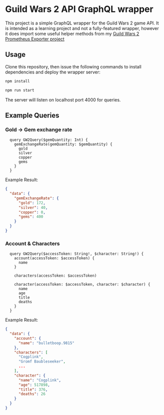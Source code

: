 # Guild Wars 2 API GraphQL wrapper

This project is a simple GraphQL wrapper for the Guild Wars 2 game API. It is intended as a learning project and not a fully-featured wrapper, however it does import some useful helper methods from my [Guild Wars 2 Prometheus Exporter project](https://github.com/telekineticyeti/gw2-prometheus-exporter)

## Usage

Clone this repository, then issue the following commands to install dependencies and deploy the wrapper server:

```sh
npm install

npm run start
```

The server will listen on localhost port 4000 for queries.

## Example Queries

### Gold -> Gem exchange rate

```gql
  query GW2Query($gemQuantity: Int) {
    gemExchangeRate(gemQuantity: $gemQuantity) {
      gold
      silver
      copper
      gems
    }
  }
```

Example Result:

```json
{
  "data": {
    "gemExchangeRate": {
      "gold": 172,
      "silver": 40,
      "copper": 0,
      "gems": 400
    }
  }
}
```

### Account & Characters

```gql
  query GW2Query($accessToken: String!, $character: String!) {
    account(accessToken: $accessToken) {
      name
    }

    characters(accessToken: $accessToken)

    character(accessToken: $accessToken, character: $character) {
      name
      age
      title
      deaths
    }
  }
```

Example Result:

```json
{
  "data": {
    "account": {
      "name": "bulletboop.9815"
    },
    "characters": [
      "Cogplink",
      "Gromf Baubleseeker",
      ...
    ],
    "character": {
      "name": "Cogplink",
      "age": 517898,
      "title": 376,
      "deaths": 26
    }
  }
}
```